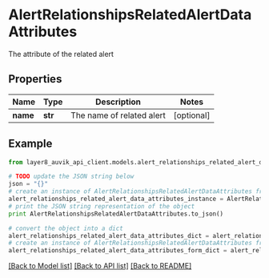 # AlertRelationshipsRelatedAlertDataAttributes

The attribute of the related alert

## Properties
Name | Type | Description | Notes
------------ | ------------- | ------------- | -------------
**name** | **str** | The name of related alert | [optional] 

## Example

```python
from layer8_auvik_api_client.models.alert_relationships_related_alert_data_attributes import AlertRelationshipsRelatedAlertDataAttributes

# TODO update the JSON string below
json = "{}"
# create an instance of AlertRelationshipsRelatedAlertDataAttributes from a JSON string
alert_relationships_related_alert_data_attributes_instance = AlertRelationshipsRelatedAlertDataAttributes.from_json(json)
# print the JSON string representation of the object
print AlertRelationshipsRelatedAlertDataAttributes.to_json()

# convert the object into a dict
alert_relationships_related_alert_data_attributes_dict = alert_relationships_related_alert_data_attributes_instance.to_dict()
# create an instance of AlertRelationshipsRelatedAlertDataAttributes from a dict
alert_relationships_related_alert_data_attributes_form_dict = alert_relationships_related_alert_data_attributes.from_dict(alert_relationships_related_alert_data_attributes_dict)
```
[[Back to Model list]](../README.md#documentation-for-models) [[Back to API list]](../README.md#documentation-for-api-endpoints) [[Back to README]](../README.md)


